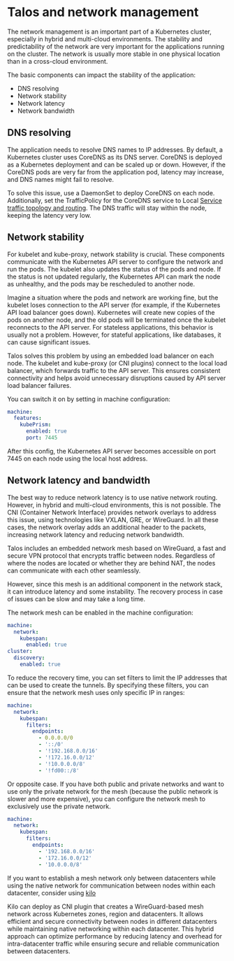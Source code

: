 # Talos and network management

The network management is an important part of a Kubernetes cluster, especially in hybrid and multi-cloud environments. The stability and predictability of the network are very important for the applications running on the cluster. The network is usually more stable in one physical location than in a cross-cloud environment.

The basic components can impact the stability of the application:
* DNS resolving
* Network stability
* Network latency
* Network bandwidth

## DNS resolving

The application needs to resolve DNS names to IP addresses. By default, a Kubernetes cluster uses CoreDNS as its DNS server. CoreDNS is deployed as a Kubernetes deployment and can be scaled up or down. However, if the CoreDNS pods are very far from the application pod, latency may increase, and DNS names might fail to resolve.

To solve this issue, use a DaemonSet to deploy CoreDNS on each node. Additionally, set the TrafficPolicy for the CoreDNS service to Local [Service traffic topology and routing](https://dev.to/sergelogvinov/kubernetes-on-hybrid-cloud-service-traffic-topology-and-routing-3gle). The DNS traffic will stay within the node, keeping the latency very low.

## Network stability

For kubelet and kube-proxy, network stability is crucial. These components communicate with the Kubernetes API server to configure the network and run the pods. The kubelet also updates the status of the pods and node. If the status is not updated regularly, the Kubernetes API can mark the node as unhealthy, and the pods may be rescheduled to another node.

Imagine a situation where the pods and network are working fine, but the kubelet loses connection to the API server (for example, if the Kubernetes API load balancer goes down). Kubernetes will create new copies of the pods on another node, and the old pods will be terminated once the kubelet reconnects to the API server. For stateless applications, this behavior is usually not a problem. However, for stateful applications, like databases, it can cause significant issues.

Talos solves this problem by using an embedded load balancer on each node. The kubelet and kube-proxy (or CNI plugins) connect to the local load balancer, which forwards traffic to the API server. This ensures consistent connectivity and helps avoid unnecessary disruptions caused by API server load balancer failures.

You can switch it on by setting in machine configuration:

```yaml
machine:
  features:
    kubePrism:
      enabled: true
      port: 7445
```

After this config, the Kubernetes API server becomes accessible on port 7445 on each node using the local host address.

## Network latency and bandwidth

The best way to reduce network latency is to use native network routing. However, in hybrid and multi-cloud environments, this is not possible. The CNI (Container Network Interface) provides network overlays to address this issue, using technologies like VXLAN, GRE, or WireGuard. In all these cases, the network overlay adds an additional header to the packets, increasing network latency and reducing network bandwidth.

Talos includes an embedded network mesh based on WireGuard, a fast and secure VPN protocol that encrypts traffic between nodes. Regardless of where the nodes are located or whether they are behind NAT, the nodes can communicate with each other seamlessly.

However, since this mesh is an additional component in the network stack, it can introduce latency and some instability. The recovery process in case of issues can be slow and may take a long time.

The network mesh can be enabled in the machine configuration:

```yaml
machine:
  network:
    kubespan:
      enabled: true
cluster:
  discovery:
    enabled: true
```

To reduce the recovery time, you can set filters to limit the IP addresses that can be used to create the tunnels. By specifying these filters, you can ensure that the network mesh uses only specific IP in ranges:

```yaml
machine:
  network:
    kubespan:
      filters:
        endpoints:
          - 0.0.0.0/0
          - '::/0'
          - '!192.168.0.0/16'
          - '!172.16.0.0/12'
          - '!10.0.0.0/8'
          - '!fd00::/8'
```

Or opposite case. If you have both public and private networks and want to use only the private network for the mesh (because the public network is slower and more expensive), you can configure the network mesh to exclusively use the private network.

```yaml
machine:
  network:
    kubespan:
      filters:
        endpoints:
          - '192.168.0.0/16'
          - '172.16.0.0/12'
          - '10.0.0.0/8'
```

If you want to establish a mesh network only between datacenters while using the native network for communication between nodes within each datacenter, consider using [kilo](https://kilo.squat.ai/)

Kilo can deploy as CNI plugin that creates a WireGuard-based mesh network across Kubernetes zones, region and datacenters. It allows efficient and secure connectivity between nodes in different datacenters while maintaining native networking within each datacenter. This hybrid approach can optimize performance by reducing latency and overhead for intra-datacenter traffic while ensuring secure and reliable communication between datacenters.
